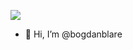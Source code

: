 ![](https://komarev.com/ghpvc/?username=bogdanblare&color=blue)

- 👋 Hi, I’m @bogdanblare


<!---
bogdanblare/bogdanblare is a ✨ special ✨ repository because its `README.md` (this file) appears on your GitHub profile.
You can click the Preview link to take a look at your changes.
--->
